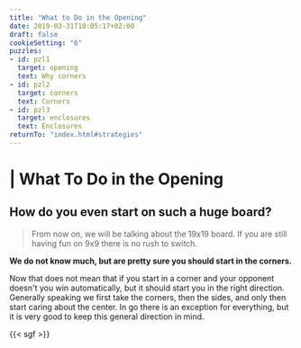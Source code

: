 ```yaml
---
title: "What to Do in the Opening"
date: 2019-03-31T10:05:17+02:00
draft: false
cookieSetting: "6"
puzzles:
- id: pzl1
  target: opening
  text: Why corners
- id: pzl2
  target: corners
  text: Corners
- id: pzl3
  target: enclosures
  text: Enclosures
returnTo: "index.html#strategies"
---
```


# | What To Do in the Opening
## How do you even start on such a huge board?

> From now on, we will be talking about the 19x19 board. If you are still having fun on 9x9 there is no rush to switch.  

**We do not know much, but are pretty sure you should start in the corners.**

Now that does not mean that if you start in a corner and your opponent doesn't you win automatically, but it should start you in the right direction. Generally speaking we first take the corners, then the sides, and only then start caring about the center. In go there is an exception for everything, but it is very good to keep this general direction in mind. 

{{< sgf >}}


 

